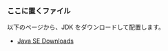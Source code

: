 ### ここに置くファイル
以下のページから、JDK をダウンロードして配置します。  

+ [Java SE Downloads](http://www.oracle.com/technetwork/java/javase/downloads/index.html)
